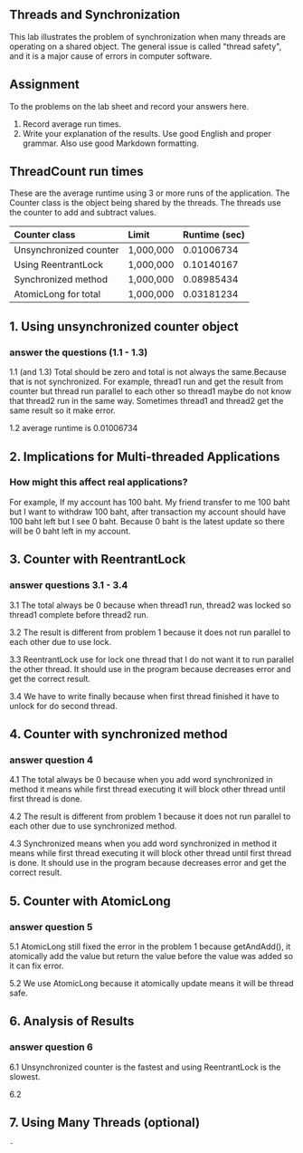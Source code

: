 ## Threads and Synchronization

This lab illustrates the problem of synchronization when many threads are operating on a shared object.  The general issue is called "thread safety", and it is a major cause of errors in computer software.

## Assignment

To the problems on the lab sheet and record your answers here.

1. Record average run times.
2. Write your explanation of the results.  Use good English and proper grammar.  Also use good Markdown formatting.

## ThreadCount run times

These are the average runtime using 3 or more runs of the application.
The Counter class is the object being shared by the threads.
The threads use the counter to add and subtract values.

| Counter class           | Limit              | Runtime (sec)   |
|:------------------------|:-------------------|-----------------|
| Unsynchronized counter  |      1,000,000     |    0.01006734   |
| Using ReentrantLock     |      1,000,000     |    0.10140167   |
| Synchronized method     |      1,000,000     |    0.08985434   |
| AtomicLong for total    |      1,000,000     |    0.03181234   |

## 1. Using unsynchronized counter object

### answer the questions (1.1 - 1.3)
1.1 (and 1.3) Total should be zero and total is not always the same.Because that is 	not synchronized. For example, thread1 run and get the result from counter but  thread run parallel to each other so thread1 maybe do not know that thread2 run in the same way. Sometimes thread1 and thread2 get the same result so it make error.

1.2 average runtime is 0.01006734
	 

## 2. Implications for Multi-threaded Applications

### How might this affect real applications?  

For example, If my account has 100 baht. My friend transfer to me 100 baht but I want to withdraw 100 baht, after transaction my account should have 100 baht left but I see 0 baht. Because 0 baht is the latest update so there will be 0 baht left in my account. 

## 3. Counter with ReentrantLock

### answer questions 3.1 - 3.4

3.1 The total always be 0 because when thread1 run, thread2 was locked so thread1 complete before thread2 run.

3.2 The result is different from problem 1 because it does not run parallel to each other due to use lock.

3.3 ReentrantLock use for lock one thread that I do not want it to run parallel the other thread. It should use in the program because decreases error and get the correct result.

3.4 We have to write finally because when first thread finished it have to unlock for do second thread. 

## 4. Counter with synchronized method

### answer question 4

4.1 The total always be 0 because when you add word synchronized in method it means while first thread executing it will block other thread until first thread is done.

4.2 The result is different from problem 1 because it does not run parallel to each other due to use synchronized method.

4.3 Synchronized means when you add word synchronized in method it means while first thread executing it will block other thread until first thread is done. It should use in the program because decreases error and get the correct result.

## 5. Counter with AtomicLong

### answer question 5

5.1 AtomicLong still fixed the error in the problem 1 because getAndAdd(), it atomically add the value but return the value before the value was added so it can fix error.

5.2 We use AtomicLong because it atomically update means it will be thread safe. 
## 6. Analysis of Results

### answer question 6

6.1 Unsynchronized counter is the fastest and using ReentrantLock is the slowest.

6.2

## 7. Using Many Threads (optional)
	-


